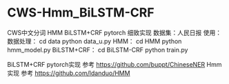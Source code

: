 # CWS-Hmm_BiLSTM-CRF
CWS中文分词 HMM BiLSTM+CRF pytorch 细致实现
数据集：人民日报
使用：
    数据处理：
      cd data
      python data_u.py
    HMM：
      cd HMM
      python hmm_model.py
    BiLSTM+CRF：
      cd BiLSTM-CRF
      python train.py

BiLSTM+CRF pytorch实现 参考 https://github.com/buppt/ChineseNER
Hmm实现 参考 https://github.com/ldanduo/HMM

